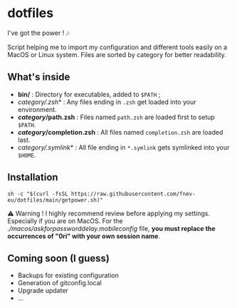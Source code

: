 # dotfiles
I've got the power ! 🎶

Script helping me to import my configuration and different tools easily on a MacOS or Linux system.
Files are sorted by category for better readability.

## What's inside
- **bin/** : Directory for executables, added to `$PATH` ;
- ***category*/*.zsh** : Any files ending in `.zsh` get loaded into your environment.
- ***category*/path.zsh** : Files named `path.zsh` are loaded first to setup `$PATH`.
- ***category*/completion.zsh** : All files named `completion.zsh` are loaded last.
- ***category*/*.symlink** : All file ending in `*.symlink` gets symlinked into your `$HOME`.

## Installation
```
sh -c "$(curl -fsSL https://raw.githubusercontent.com/fnev-eu/dotfiles/main/getpower.sh)"
```

⚠️ Warning ! I highly recommend review before applying my settings. Especially if you are on MacOS.
For the *./macos/askforpassworddelay.mobileconfig* file, **you must replace the occurrences of "0ri" with your own session name**.


## Coming soon (I guess)
- Backups for existing configuration
- Generation of gitconfig.local
- Upgrade updater
- ...


